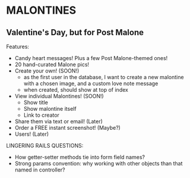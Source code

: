 # MALONTINES

## Valentine's Day, but for Post Malone

Features:

- Candy heart messages! Plus a few Post Malone-themed ones!
- 20 hand-curated Malone pics!
- Create your own! (SOON!)
  * as the first user in the database, I want to create a new malontine with a chosen image, and a custom love note message
  * when created, should show at top of index
- View individual Malontines! (SOON!)
  * Show title
  * Show malontine itself
  * Link to creator
- Share them via text or email! (Later)
- Order a FREE instant screenshot! (Maybe?)
- Users! (Later)


LINGERING RAILS QUESTIONS:

- How getter-setter methods tie into form field names?
- Strong params convention: why working with other objects than that named in controller?
